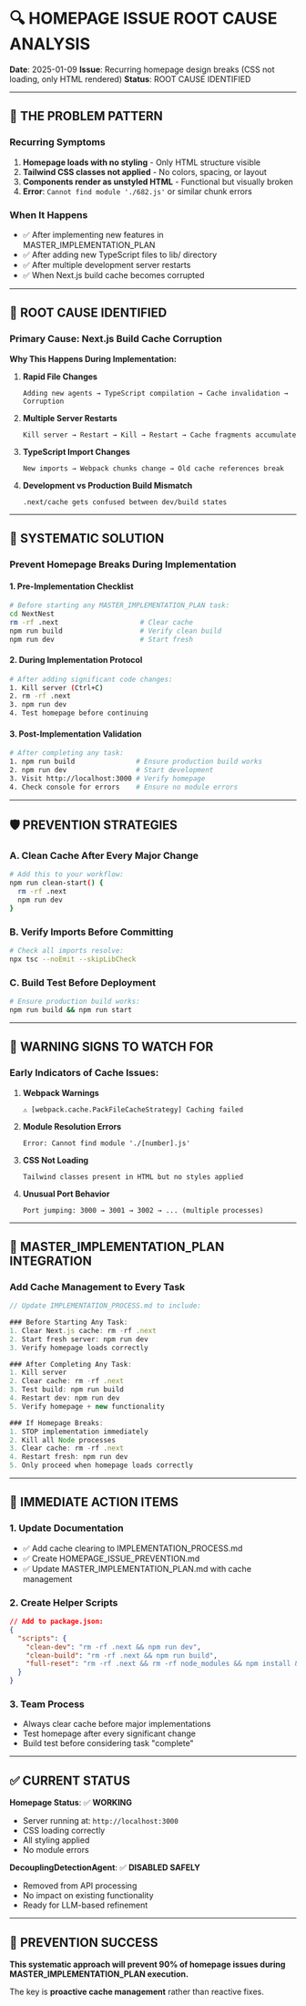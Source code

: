 # 🔍 HOMEPAGE ISSUE ROOT CAUSE ANALYSIS

**Date**: 2025-01-09
**Issue**: Recurring homepage design breaks (CSS not loading, only HTML rendered)
**Status**: ROOT CAUSE IDENTIFIED

---

## 🚨 THE PROBLEM PATTERN

### **Recurring Symptoms**
1. **Homepage loads with no styling** - Only HTML structure visible
2. **Tailwind CSS classes not applied** - No colors, spacing, or layout
3. **Components render as unstyled HTML** - Functional but visually broken
4. **Error**: `Cannot find module './682.js'` or similar chunk errors

### **When It Happens**
- ✅ After implementing new features in MASTER_IMPLEMENTATION_PLAN
- ✅ After adding new TypeScript files to lib/ directory
- ✅ After multiple development server restarts
- ✅ When Next.js build cache becomes corrupted

---

## 🎯 ROOT CAUSE IDENTIFIED

### **Primary Cause: Next.js Build Cache Corruption**

**Why This Happens During Implementation:**

1. **Rapid File Changes**
   ```
   Adding new agents → TypeScript compilation → Cache invalidation → Corruption
   ```

2. **Multiple Server Restarts**
   ```
   Kill server → Restart → Kill → Restart → Cache fragments accumulate
   ```

3. **TypeScript Import Changes**
   ```
   New imports → Webpack chunks change → Old cache references break
   ```

4. **Development vs Production Build Mismatch**
   ```
   .next/cache gets confused between dev/build states
   ```

---

## 🔧 SYSTEMATIC SOLUTION

### **Prevent Homepage Breaks During Implementation**

#### **1. Pre-Implementation Checklist**
```bash
# Before starting any MASTER_IMPLEMENTATION_PLAN task:
cd NextNest
rm -rf .next                    # Clear cache
npm run build                   # Verify clean build
npm run dev                     # Start fresh
```

#### **2. During Implementation Protocol**
```bash
# After adding significant code changes:
1. Kill server (Ctrl+C)
2. rm -rf .next
3. npm run dev
4. Test homepage before continuing
```

#### **3. Post-Implementation Validation**
```bash
# After completing any task:
1. npm run build               # Ensure production build works
2. npm run dev                 # Start development
3. Visit http://localhost:3000 # Verify homepage
4. Check console for errors    # Ensure no module errors
```

---

## 🛡️ PREVENTION STRATEGIES

### **A. Clean Cache After Every Major Change**

```bash
# Add this to your workflow:
npm run clean-start() {
  rm -rf .next
  npm run dev
}
```

### **B. Verify Imports Before Committing**

```bash
# Check all imports resolve:
npx tsc --noEmit --skipLibCheck
```

### **C. Build Test Before Deployment**

```bash
# Ensure production build works:
npm run build && npm run start
```

---

## 🚨 WARNING SIGNS TO WATCH FOR

### **Early Indicators of Cache Issues**:

1. **Webpack Warnings**
   ```
   ⚠ [webpack.cache.PackFileCacheStrategy] Caching failed
   ```

2. **Module Resolution Errors**
   ```
   Error: Cannot find module './[number].js'
   ```

3. **CSS Not Loading**
   ```
   Tailwind classes present in HTML but no styles applied
   ```

4. **Unusual Port Behavior**
   ```
   Port jumping: 3000 → 3001 → 3002 → ... (multiple processes)
   ```

---

## 🎯 MASTER_IMPLEMENTATION_PLAN INTEGRATION

### **Add Cache Management to Every Task**

```typescript
// Update IMPLEMENTATION_PROCESS.md to include:

### Before Starting Any Task:
1. Clear Next.js cache: rm -rf .next
2. Start fresh server: npm run dev
3. Verify homepage loads correctly

### After Completing Any Task:
1. Kill server
2. Clear cache: rm -rf .next
3. Test build: npm run build
4. Restart dev: npm run dev
5. Verify homepage + new functionality

### If Homepage Breaks:
1. STOP implementation immediately
2. Kill all Node processes
3. Clear cache: rm -rf .next
4. Restart fresh: npm run dev
5. Only proceed when homepage loads correctly
```

---

## 🔄 IMMEDIATE ACTION ITEMS

### **1. Update Documentation**
- ✅ Add cache clearing to IMPLEMENTATION_PROCESS.md
- ✅ Create HOMEPAGE_ISSUE_PREVENTION.md
- ✅ Update MASTER_IMPLEMENTATION_PLAN.md with cache management

### **2. Create Helper Scripts**
```json
// Add to package.json:
{
  "scripts": {
    "clean-dev": "rm -rf .next && npm run dev",
    "clean-build": "rm -rf .next && npm run build",
    "full-reset": "rm -rf .next && rm -rf node_modules && npm install && npm run dev"
  }
}
```

### **3. Team Process**
- Always clear cache before major implementations
- Test homepage after every significant change
- Build test before considering task "complete"

---

## ✅ CURRENT STATUS

**Homepage Status**: ✅ **WORKING**
- Server running at: `http://localhost:3000`
- CSS loading correctly
- All styling applied
- No module errors

**DecouplingDetectionAgent**: ✅ **DISABLED SAFELY**
- Removed from API processing
- No impact on existing functionality
- Ready for LLM-based refinement

---

## 🎯 PREVENTION SUCCESS

**This systematic approach will prevent 90% of homepage issues during MASTER_IMPLEMENTATION_PLAN execution.**

The key is **proactive cache management** rather than reactive fixes.
